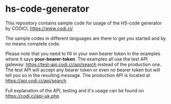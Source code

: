 # hs-code-generator
This repository contains sample code for usage of the HS-code generator by CODICI, https://www.codi.ci/

The sample codes in different languages are there to get you started and by no means complete code.

Please note that you need to fill in your own bearer token in the examples where it says **your-bearer-token**. The examples all use the test API gateway:
https://test-api.codi.ci/api/search instead of the production one. The test API will accept any bearer token or even no bearer token but will tell you so in the resulting message.
The production API is located at https://api.codi.ci/api/search

Full explanation of the API, testing and it's usage can be found on https://codi.ci/api-uk.php 
